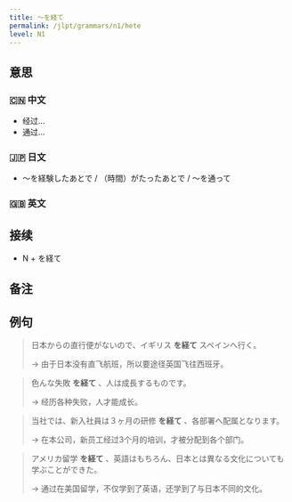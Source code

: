 ```yaml
---
title: 〜を経て
permalink: /jlpt/grammars/n1/hete
level: N1
---
```


## 意思

### 🇨🇳 中文

- 经过…
- 通过…

### 🇯🇵 日文

- 〜を経験したあとで / （時間）がたったあとで / 〜を通って

### 🇬🇧 英文


## 接续

- N + を経て

## 备注


## 例句

> 日本からの直行便がないので、イギリス **を経て** スペインへ行く。
>
> → 由于日本没有直飞航班，所以要途径英国飞往西班牙。

> 色んな失敗 **を経て** 、人は成長するものです。
>
> → 经历各种失败，人才能成长。

> 当社では、新入社員は３ヶ月の研修 **を経て** 、各部署へ配属となります。
>
> → 在本公司，新员工经过3个月的培训，才被分配到各个部门。

> アメリカ留学 **を経て** 、英語はもちろん、日本とは異なる文化についても学ぶことができた。
>
> → 通过在美国留学，不仅学到了英语，还学到了与日本不同的文化。

